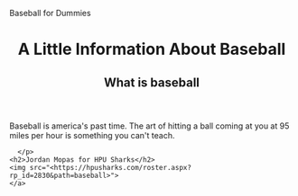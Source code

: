 
Baseball for Dummies
<!DOCTYPE html>
<html>
  <head>
    <meta charset="utf-8">
  </head>
  <body>
        <header>
      <h1>A Little Information About Baseball</h1>
      <h2>What is baseball</h2>
    </header>
    Baseball is america's past time. The art of hitting a ball coming at you at 95 miles per hour is something you can't teach. 
    
      </p>
    <h2>Jordan Mopas for HPU Sharks</h2>
    <img src="<https://hpusharks.com/roster.aspx?rp_id=2830&path=baseball>">
    </a>
  
